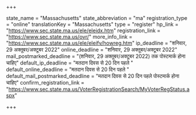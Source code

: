 +++

state_name = "Massachusetts"
state_abbreviation = "ma"
registration_type = "online"
translationKey = "Massachusetts"
type = "register"
hp_link = "https://www.sec.state.ma.us/ele/eleidx.htm"
registration_link = "https://www.sec.state.ma.us/ovr/"
more_info_link = "https://www.sec.state.ma.us/ele/eleifv/howreg.htm"
ip_deadline = "शनिवार, 29 अक्तूबर/अक्टूबर 2022"
online_deadline = "शनिवार, 29 अक्तूबर/अक्टूबर 2022"
mail_postmarked_deadline = "(शनिवार, 29 अक्तूबर/अक्टूबर 2022) तक पोस्टमार्क होना चाहिए"
default_ip_deadline = "मतदान दिवस से 20 दिन पहले "
default_online_deadline = "मतदान दिवस से 20 दिन पहले "
default_mail_postmarked_deadline = "मतदान दिवस से 20 दिन पहले पोस्टमार्क होना चाहिए"
confirm_registration_link = "https://www.sec.state.ma.us/VoterRegistrationSearch/MyVoterRegStatus.aspx"

+++
